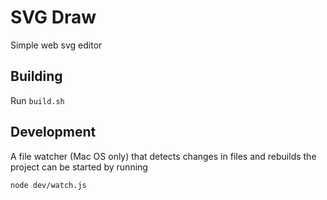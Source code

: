 # SVG Draw
Simple web svg editor

## Building
Run `build.sh`

## Development
A file watcher (Mac OS only) that detects changes in files and rebuilds the project can be started by running
    
    node dev/watch.js
